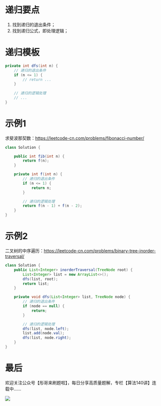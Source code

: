 # 递归要点

1. 找到递归的退出条件；
2. 找到递归公式，即处理逻辑；

# 递归模板

```java
private int dfs(int n) {
    // 递归的退出条件
    if (n <= 1) {
        // return ...
    }
    
    // 递归的逻辑处理
    // ...
}
```

# 示例1

求斐波那契数：https://leetcode-cn.com/problems/fibonacci-number/

```java
class Solution {

    public int fib(int n) {
        return f(n);
    }

    private int f(int n) {
        // 递归的退出条件
        if (n <= 1) {
            return n;
        }

        // 递归的逻辑处理
        return f(n - 1) + f(n - 2);
    }
}
```

# 示例2

二叉树的中序遍历：https://leetcode-cn.com/problems/binary-tree-inorder-traversal/

```java
class Solution {
    public List<Integer> inorderTraversal(TreeNode root) {
        List<Integer> list = new ArrayList<>();
        dfs(list, root);
        return list;
    }

    private void dfs(List<Integer> list, TreeNode node) {
        // 递归的退出条件
        if (node == null) {
            return;
        }

        // 递归的逻辑处理
        dfs(list, node.left);
        list.add(node.val);
        dfs(list, node.right);
    }
}
```

# 最后

欢迎关注公众号【彤哥来刷题啦】，每日分享高质量题解，专栏【算法140讲】连载中……

![](https://img.oicoding.cn/img/20211226095624.png)
